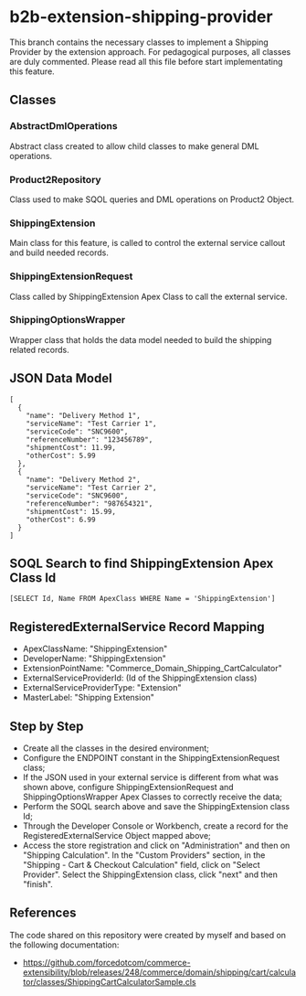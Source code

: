 # b2b-extension-shipping-provider

This branch contains the necessary classes to implement a Shipping Provider by the extension approach. For pedagogical purposes, all classes are duly commented. Please read all this file before start implementating this feature.


## Classes

### AbstractDmlOperations
Abstract class created to allow child classes to make general DML operations.
### Product2Repository
Class used to make SQOL queries and DML operations on Product2 Object.
### ShippingExtension
Main class for this feature, is called to control the external service callout and build needed records.
### ShippingExtensionRequest
Class called by ShippingExtension Apex Class to call the external service.
### ShippingOptionsWrapper
Wrapper class that holds the data model needed to build the shipping related records.


## JSON Data Model
```
[
  {
    "name": "Delivery Method 1",
    "serviceName": "Test Carrier 1",
    "serviceCode": "SNC9600",
    "referenceNumber": "123456789",
    "shipmentCost": 11.99,
    "otherCost": 5.99
  },
  {
    "name": "Delivery Method 2",
    "serviceName": "Test Carrier 2",
    "serviceCode": "SNC9600",
    "referenceNumber": "987654321",
    "shipmentCost": 15.99,
    "otherCost": 6.99
  }
]
```


## SOQL Search to find ShippingExtension Apex Class Id
```
[SELECT Id, Name FROM ApexClass WHERE Name = 'ShippingExtension']
```


## RegisteredExternalService Record Mapping
- ApexClassName: "ShippingExtension"
- DeveloperName: "ShippingExtension"
- ExtensionPointName: "Commerce_Domain_Shipping_CartCalculator"
- ExternalServiceProviderId: (Id of the ShippingExtension class)
- ExternalServiceProviderType: "Extension"
- MasterLabel: "Shipping Extension"


## Step by Step
- Create all the classes in the desired environment;
- Configure the ENDPOINT constant in the ShippingExtensionRequest class;
- If the JSON used in your external service is different from what was shown above, configure ShippingExtensionRequest and ShippingOptionsWrapper Apex Classes to correctly receive the data;
- Perform the SOQL search above and save the ShippingExtension class Id;
- Through the Developer Console or Workbench, create a record for the RegisteredExternalService Object mapped above;
- Access the store registration and click on "Administration" and then on "Shipping Calculation". In the "Custom Providers" section, in the "Shipping - Cart & Checkout Calculation" field, click on "Select Provider". Select the ShippingExtension class, click "next" and then "finish".


## References

The code shared on this repository were created by myself and based on the following documentation:
- https://github.com/forcedotcom/commerce-extensibility/blob/releases/248/commerce/domain/shipping/cart/calculator/classes/ShippingCartCalculatorSample.cls
